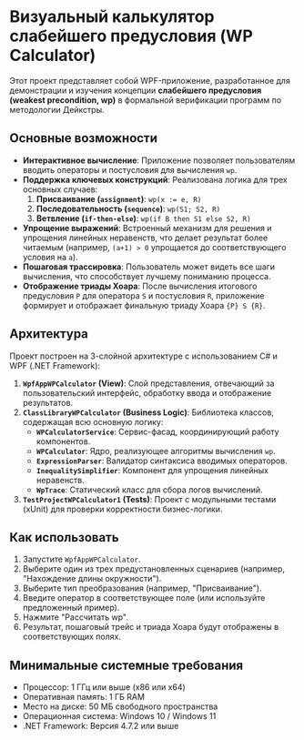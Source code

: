 # Визуальный калькулятор слабейшего предусловия (WP Calculator)

Этот проект представляет собой WPF-приложение, разработанное для демонстрации и изучения концепции **слабейшего предусловия (weakest precondition, wp)** в формальной верификации программ по методологии Дейкстры.

## Основные возможности

- **Интерактивное вычисление**: Приложение позволяет пользователям вводить операторы и постусловия для вычисления `wp`.
- **Поддержка ключевых конструкций**: Реализована логика для трех основных случаев:
  1.  **Присваивание (`assignment`)**: `wp(x := e, R)`
  2.  **Последовательность (`sequence`)**: `wp(S1; S2, R)`
  3.  **Ветвление (`if-then-else`)**: `wp(if B then S1 else S2, R)`
- **Упрощение выражений**: Встроенный механизм для решения и упрощения линейных неравенств, что делает результат более читаемым (например, `(a+1) > 0` упрощается до соответствующего условия на `a`).
- **Пошаговая трассировка**: Пользователь может видеть все шаги вычисления, что способствует лучшему пониманию процесса.
- **Отображение триады Хоара**: После вычисления итогового предусловия `P` для оператора `S` и постусловия `R`, приложение формирует и отображает финальную триаду Хоара `{P} S {R}`.

## Архитектура

Проект построен на 3-слойной архитектуре с использованием C# и WPF (.NET Framework):

1.  **`WpfAppWPCalculator` (View)**: Слой представления, отвечающий за пользовательский интерфейс, обработку ввода и отображение результатов.
2.  **`ClassLibraryWPCalculator` (Business Logic)**: Библиотека классов, содержащая всю основную логику:
    - **`WPCalculatorService`**: Сервис-фасад, координирующий работу компонентов.
    - **`WPCalculator`**: Ядро, реализующее алгоритмы вычисления `wp`.
    - **`ExpressionParser`**: Валидатор синтаксиса вводимых операторов.
    - **`InequalitySimplifier`**: Компонент для упрощения линейных неравенств.
    - **`WpTrace`**: Статический класс для сбора логов вычислений.
3.  **`TestProjectWPCalculator1` (Tests)**: Проект с модульными тестами (xUnit) для проверки корректности бизнес-логики.

## Как использовать

1.  Запустите `WpfAppWPCalculator`.
2.  Выберите один из трех предустановленных сценариев (например, "Нахождение длины окружности").
3.  Выберите тип преобразования (например, "Присваивание").
4.  Введите оператор в соответствующее поле (или используйте предложенный пример).
5.  Нажмите "Рассчитать wp".
6.  Результат, пошаговый трейс и триада Хоара будут отображены в соответствующих полях.

## Минимальные системные требования

- Процессор: 1 ГГц или выше (x86 или x64)
- Оперативная память: 1 ГБ RAM
- Место на диске: 50 МБ свободного пространства
- Операционная система: Windows 10 / Windows 11
- .NET Framework: Версия 4.7.2 или выше
